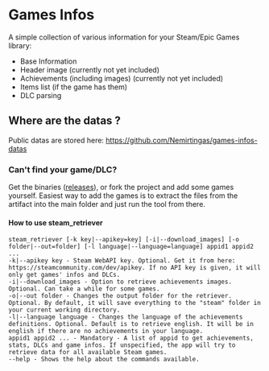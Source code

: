 # Games Infos

A simple collection of various information for your Steam/Epic Games library:

- Base Information
- Header image (currently not yet included)
- Achievements (including images) (currently not yet included)
- Items list (if the game has them)
- DLC parsing

## Where are the datas ?

Public datas are stored here: https://github.com/Nemirtingas/games-infos-datas

### Can't find your game/DLC?

Get the binaries ([releases](../../releases)), or fork the project and add some games yourself.
Easiest way to add the games is to extract the files from the artifact into the main folder and just run the tool from there.

#### How to use steam_retriever

```
steam_retriever [-k key|--apikey=key] [-i|--download_images] [-o folder|--out=folder] [-l language|--language=language] appid1 appid2 ...
-k|--apikey key - Steam WebAPI key. Optional. Get it from here: https://steamcommunity.com/dev/apikey. If no API key is given, it will only get games' infos and DLCs.
-i|--download_images - Option to retrieve achievements images. Optional. Can take a while for some games.
-o|--out folder - Changes the output folder for the retriever. Optional. By default, it will save everything to the "steam" folder in your current working directory.
-l|--language language - Changes the language of the achievements definitions. Optional. Default is to retrieve english. It will be in english if there are no achievements in your language.
appid1 appid2 ... - Mandatory - A list of appid to get achievements, stats, DLCs and game infos. If unspecified, the app will try to retrieve data for all available Steam games.
--help - Shows the help about the commands available.
```
